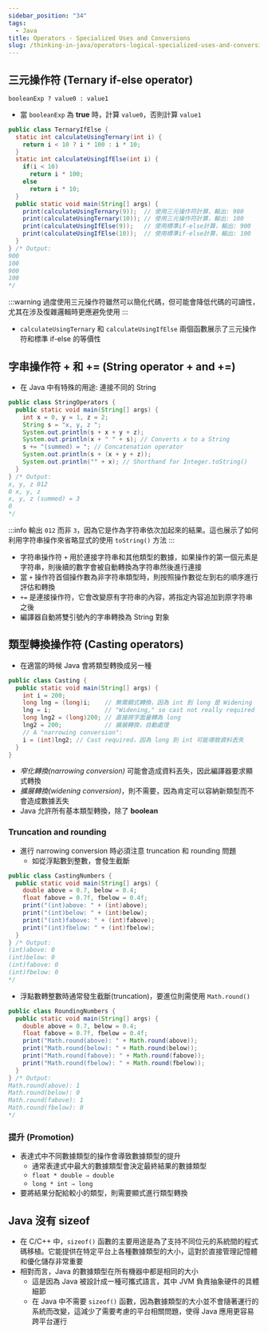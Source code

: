 ```yaml
---
sidebar_position: "34"
tags:
  - Java
title: Operators - Specialized Uses and Conversions
slug: /thinking-in-java/operators-logical-specialized-uses-and-conversions
---
```

## 三元操作符 (Ternary if-else operator)

```
booleanExp ? value0 : value1
```
- 當 `booleanExp` 為 **true** 時，計算 `value0`，否則計算 `value1`

```java
public class TernaryIfElse {
  static int calculateUsingTernary(int i) {
    return i < 10 ? i * 100 : i * 10;
  }
  static int calculateUsingIfElse(int i) {
    if(i < 10)
      return i * 100;
    else
      return i * 10;
  }
  public static void main(String[] args) {
    print(calculateUsingTernary(9));  // 使用三元操作符計算，輸出: 900
    print(calculateUsingTernary(10)); // 使用三元操作符計算，輸出: 100
    print(calculateUsingIfElse(9));   // 使用標準if-else計算，輸出: 900
    print(calculateUsingIfElse(10));  // 使用標準if-else計算，輸出: 100
  }
} /* Output:
900
100
900
100
*/
```

:::warning
過度使用三元操作符雖然可以簡化代碼，但可能會降低代碼的可讀性，尤其在涉及復雜邏輯時更應避免使用
:::
- `calculateUsingTernary` 和 `calculateUsingIfElse` 兩個函數展示了三元操作符和標準 if-else 的等價性

## 字串操作符 + 和 += (String operator + and +=)

- 在 Java 中有特殊的用途: 連接不同的 String

```java
public class StringOperators {
  public static void main(String[] args) {
    int x = 0, y = 1, z = 2;
    String s = "x, y, z ";
    System.out.println(s + x + y + z);
    System.out.println(x + " " + s); // Converts x to a String
    s += "(summed) = "; // Concatenation operator
    System.out.println(s + (x + y + z));
    System.out.println("" + x); // Shorthand for Integer.toString()
  }
} /* Output:
x, y, z 012
0 x, y, z
x, y, z (summed) = 3
0
*/
```

:::info
輸出 `012` 而非 `3`，因為它是作為字符串依次加起來的結果。這也展示了如何利用字符串操作來省略显式的使用 `toString()` 方法
:::
- 字符串操作符 `+` 用於連接字符串和其他類型的數據，如果操作的第一個元素是字符串，則後續的數字會被自動轉換為字符串然後進行連接
- 當 `+` 操作符首個操作數為非字符串類型時，則按照操作數從左到右的順序進行評估和轉換
- `+=` 是連接操作符，它會改變原有字符串的內容，將指定內容追加到原字符串之後
- 編譯器自動將雙引號內的字串轉換為 String 對象

## 類型轉換操作符 (Casting operators)

- 在適當的時候 Java 會將類型轉換成另一種
```java
public class Casting {
  public static void main(String[] args) {
    int i = 200;
    long lng = (long)i;    // 無需顯式轉換，因為 int 到 long 是 Widening
    lng = i;               // "Widening," so cast not really required
    long lng2 = (long)200; // 直接將字面量轉為 long
    lng2 = 200;            // 擴展轉換，自動處理
    // A "narrowing conversion":
    i = (int)lng2; // Cast required，因為 long 到 int 可能導致資料丟失
  }
} 
```

- _窄化轉換(narrowing conversion)_ 可能會造成資料丟失，因此編譯器要求顯式轉換
- _擴展轉換(widening conversion)_，則不需要，因為肯定可以容納新類型而不會造成數據丟失
- Java 允許所有基本類型轉換，除了 **boolean**
### Truncation and rounding
- 進行 narrowing conversion 時必須注意 truncation 和 rounding 問題
	- 如從浮點數到整數，會發生截斷
```java
public class CastingNumbers {
  public static void main(String[] args) {
	double above = 0.7, below = 0.4;
	float fabove = 0.7f, fbelow = 0.4f;
	print("(int)above: " + (int)above);
	print("(int)below: " + (int)below);
	print("(int)fabove: " + (int)fabove);
	print("(int)fbelow: " + (int)fbelow);
  }
} /* Output:
(int)above: 0
(int)below: 0
(int)fabove: 0
(int)fbelow: 0
*/
```
- 浮點數轉整數時通常發生截斷(truncation)，要進位則需使用 `Math.round()`

```java
public class RoundingNumbers {
  public static void main(String[] args) {
	double above = 0.7, below = 0.4;
	float fabove = 0.7f, fbelow = 0.4f;
	print("Math.round(above): " + Math.round(above));
	print("Math.round(below): " + Math.round(below));
	print("Math.round(fabove): " + Math.round(fabove));
	print("Math.round(fbelow): " + Math.round(fbelow));
  }
} /* Output:
Math.round(above): 1
Math.round(below): 0
Math.round(fabove): 1
Math.round(fbelow): 0
*/
```
### 提升 (Promotion)

- 表達式中不同數據類型的操作會導致數據類型的提升
	- 通常表達式中最大的數據類型會決定最終結果的數據類型
    - `float * double ⇒ double`
    - `long * int ⇒ long`
- 要將結果分配給較小的類型，則需要顯式進行類型轉換

## Java 沒有 sizeof

- 在 C/C++ 中，`sizeof()` 函數的主要用途是為了支持不同位元的系統間的程式碼移植。它能提供在特定平台上各種數據類型的大小，這對於直接管理記憶體和優化儲存非常重要
- 相對而言，Java 的數據類型在所有機器中都是相同的大小
	- 這是因為 Java 被設計成一種可攜式語言，其中 JVM 負責抽象硬件的具體細節
	- 在 Java 中不需要 `sizeof()` 函數，因為數據類型的大小並不會隨著運行的系統而改變，這減少了需要考慮的平台相關問題，使得 Java 應用更容易跨平台運行
